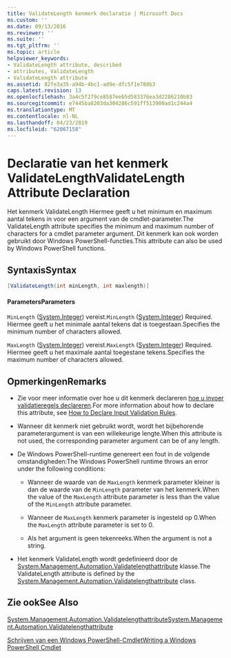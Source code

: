 ```yaml
---
title: ValidateLength kenmerk declaratie | Microsoft Docs
ms.custom: ''
ms.date: 09/13/2016
ms.reviewer: ''
ms.suite: ''
ms.tgt_pltfrm: ''
ms.topic: article
helpviewer_keywords:
- ValidateLength attribute, described
- attributes, ValidateLength
- ValidateLength attribute
ms.assetid: 82fe3a35-a94b-4bc1-ad9e-dfc5f1e788b3
caps.latest.revision: 13
ms.openlocfilehash: 3a4c5f279ce8587eeb5d583376ea3d2286210b83
ms.sourcegitcommit: e7445ba8203da304286c591ff513900ad1c244a4
ms.translationtype: MT
ms.contentlocale: nl-NL
ms.lasthandoff: 04/23/2019
ms.locfileid: "62067158"
---
```

# <a name="validatelength-attribute-declaration"></a><span data-ttu-id="9672f-102">Declaratie van het kenmerk ValidateLength</span><span class="sxs-lookup"><span data-stu-id="9672f-102">ValidateLength Attribute Declaration</span></span>

<span data-ttu-id="9672f-103">Het kenmerk ValidateLength Hiermee geeft u het minimum en maximum aantal tekens in voor een argument van de cmdlet-parameter.</span><span class="sxs-lookup"><span data-stu-id="9672f-103">The ValidateLength attribute specifies the minimum and maximum number of characters for a cmdlet parameter argument.</span></span> <span data-ttu-id="9672f-104">Dit kenmerk kan ook worden gebruikt door Windows PowerShell-functies.</span><span class="sxs-lookup"><span data-stu-id="9672f-104">This attribute can also be used by Windows PowerShell functions.</span></span>

## <a name="syntax"></a><span data-ttu-id="9672f-105">Syntaxis</span><span class="sxs-lookup"><span data-stu-id="9672f-105">Syntax</span></span>

```csharp
[ValidateLength(int minLength, int maxlength)]
```

#### <a name="parameters"></a><span data-ttu-id="9672f-106">Parameters</span><span class="sxs-lookup"><span data-stu-id="9672f-106">Parameters</span></span>

<span data-ttu-id="9672f-107">`MinLength` ([System.Integer](/dotnet/api/System.Integer)) vereist.</span><span class="sxs-lookup"><span data-stu-id="9672f-107">`MinLength` ([System.Integer](/dotnet/api/System.Integer)) Required.</span></span> <span data-ttu-id="9672f-108">Hiermee geeft u het minimale aantal tekens dat is toegestaan.</span><span class="sxs-lookup"><span data-stu-id="9672f-108">Specifies the minimum number of characters allowed.</span></span>

<span data-ttu-id="9672f-109">`MaxLength` ([System.Integer](/dotnet/api/System.Integer)) vereist.</span><span class="sxs-lookup"><span data-stu-id="9672f-109">`MaxLength` ([System.Integer](/dotnet/api/System.Integer)) Required.</span></span> <span data-ttu-id="9672f-110">Hiermee geeft u het maximale aantal toegestane tekens.</span><span class="sxs-lookup"><span data-stu-id="9672f-110">Specifies the maximum number of characters allowed.</span></span>

## <a name="remarks"></a><span data-ttu-id="9672f-111">Opmerkingen</span><span class="sxs-lookup"><span data-stu-id="9672f-111">Remarks</span></span>

- <span data-ttu-id="9672f-112">Zie voor meer informatie over hoe u dit kenmerk declareren [hoe u invoer validatieregels declareren](http://msdn.microsoft.com/en-us/544c2100-62ba-4be4-b2a2-cc0d4e4fc45b).</span><span class="sxs-lookup"><span data-stu-id="9672f-112">For more information about how to declare this attribute, see [How to Declare Input Validation Rules](http://msdn.microsoft.com/en-us/544c2100-62ba-4be4-b2a2-cc0d4e4fc45b).</span></span>

- <span data-ttu-id="9672f-113">Wanneer dit kenmerk niet gebruikt wordt, wordt het bijbehorende parameterargument is van een willekeurige lengte.</span><span class="sxs-lookup"><span data-stu-id="9672f-113">When this attribute is not used, the corresponding parameter argument can be of any length.</span></span>

- <span data-ttu-id="9672f-114">De Windows PowerShell-runtime genereert een fout in de volgende omstandigheden:</span><span class="sxs-lookup"><span data-stu-id="9672f-114">The Windows PowerShell runtime throws an error under the following conditions:</span></span>

    - <span data-ttu-id="9672f-115">Wanneer de waarde van de `MaxLength` kenmerk parameter kleiner is dan de waarde van de `MinLength` parameter van het kenmerk.</span><span class="sxs-lookup"><span data-stu-id="9672f-115">When the value of the `MaxLength` attribute parameter is less than the value of the `MinLength` attribute parameter.</span></span>

    - <span data-ttu-id="9672f-116">Wanneer de `MaxLength` kenmerk parameter is ingesteld op 0.</span><span class="sxs-lookup"><span data-stu-id="9672f-116">When the `MaxLength` attribute parameter is set to 0.</span></span>

    - <span data-ttu-id="9672f-117">Als het argument is geen tekenreeks.</span><span class="sxs-lookup"><span data-stu-id="9672f-117">When the argument is not a string.</span></span>

- <span data-ttu-id="9672f-118">Het kenmerk ValidateLength wordt gedefinieerd door de [System.Management.Automation.Validatelengthattribute](/dotnet/api/System.Management.Automation.ValidateLengthAttribute) klasse.</span><span class="sxs-lookup"><span data-stu-id="9672f-118">The ValidateLength attribute is defined by the [System.Management.Automation.Validatelengthattribute](/dotnet/api/System.Management.Automation.ValidateLengthAttribute) class.</span></span>

## <a name="see-also"></a><span data-ttu-id="9672f-119">Zie ook</span><span class="sxs-lookup"><span data-stu-id="9672f-119">See Also</span></span>

[<span data-ttu-id="9672f-120">System.Management.Automation.Validatelengthattribute</span><span class="sxs-lookup"><span data-stu-id="9672f-120">System.Management.Automation.Validatelengthattribute</span></span>](/dotnet/api/System.Management.Automation.ValidateLengthAttribute)

[<span data-ttu-id="9672f-121">Schrijven van een Windows PowerShell-Cmdlet</span><span class="sxs-lookup"><span data-stu-id="9672f-121">Writing a Windows PowerShell Cmdlet</span></span>](./writing-a-windows-powershell-cmdlet.md)

